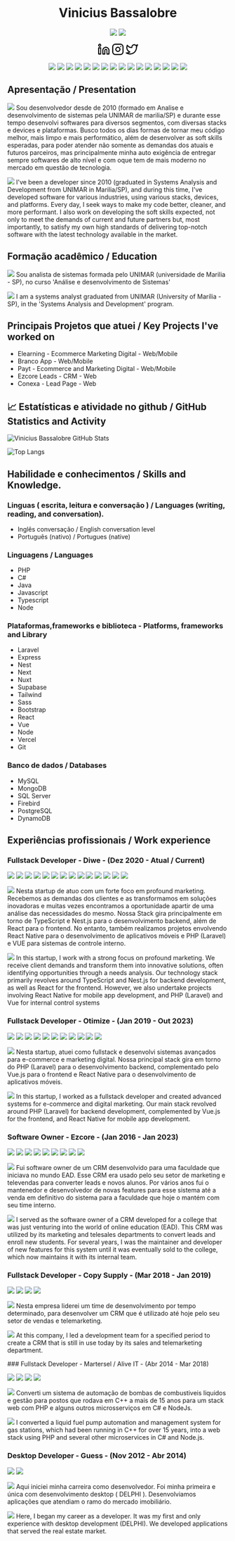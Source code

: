 <h1 align="center">
   Vinicius Bassalobre
</h1>

<p align='center'>
 <img height="15"  src="https://www.worldometers.info/img/flags/br-flag.gif">
 <img height="15"  src="https://www.worldometers.info/img/flags/us-flag.gif">
</p>


<p align='center'>
<a href="https://www.linkedin.com/in/mvbassalobre/" target="_blank" title="LinkedIn"><img height="28"  src="https://raw.githubusercontent.com/feathericons/feather/master/icons/linkedin.svg"></a>
<a href="https://www.instagram.com/bdavinicius/" target="_blank" title="Instagram"><img height="28" src="https://raw.githubusercontent.com/feathericons/feather/master/icons/instagram.svg"></i></a>
<a href="https://twitter.com/mvbassalobre" target="_blank" title="Twitter"><img  height="28" src="https://raw.githubusercontent.com/feathericons/feather/master/icons/twitter.svg"></a>
</p>


<div align="center">
    
![](https://img.shields.io/badge/--777BB4.svg?style=flat&logoColor=FAFAFF&logo=php)
![](https://img.shields.io/badge/--777BB4.svg?style=flat&logoColor=FAFAFF&logo=laravel)
![](https://img.shields.io/badge/--0769AD.svg?style=flat&logoColor=FAFAFF&logo=jquery)
![](https://img.shields.io/badge/--0769AD.svg?style=flat&logoColor=FAFAFF&logo=delphi)
![](https://img.shields.io/badge/--0769AD.svg?style=flat&logoColor=FAFAFF&logo=react)
![](https://img.shields.io/badge/--E34F26.svg?style=flat&logoColor=FAFAFF&logo=html5)
![](https://img.shields.io/badge/--1572b6.svg?style=flat&logoColor=FAFAFF&logo=css3)
![](https://img.shields.io/badge/--4479A1.svg?style=flat&logoColor=FAFAFF&logo=mysql)
![](https://img.shields.io/badge/--339933.svg?style=flat&logoColor=FAFAFF&logo=node.js)
![](https://img.shields.io/badge/--3178C6.svg?style=flat&logoColor=FAFAFF&logo=typescript)
![](https://img.shields.io/badge/--F7DF1E.svg?style=flat&logoColor=0D0D0D&logo=javascript)
![](https://img.shields.io/badge/--339933.svg?style=flat&logoColor=FAFAFF&logo=vue.js)
![](https://img.shields.io/badge/--CC6699.svg?style=flat&logoColor=FAFAFF&logo=sass)
![](https://img.shields.io/badge/--7952B3.svg?style=flat&logoColor=FAFAFF&logo=bootstrap)
![](https://img.shields.io/badge/--7952B3.svg?style=flat&logoColor=FAFAFF&logo=react)
![](https://img.shields.io/badge/--7952B3.svg?style=flat&logoColor=FAFAFF&logo=nestjs)
    
</div>

## Apresentação / Presentation  
<p>
<img height="15"  src="https://www.worldometers.info/img/flags/br-flag.gif" > Sou desenvolvedor desde de 2010 (formado em Analise e desenvolvimento de sistemas pela UNIMAR de marilia/SP) e durante esse tempo desenvolvi softwares para diversos segmentos, com diversas stacks e devices e plataformas.
Busco todos os dias formas de tornar meu código melhor, mais limpo e mais performático, além de desenvolver as soft skills esperadas, para poder atender não somente as demandas dos atuais e futuros parceiros, mas principalmente minha auto exigência de entregar sempre softwares de alto nível e com oque tem de mais moderno no mercado em questão de tecnologia.
</p>
<p>
<img height="15"  src="https://www.worldometers.info/img/flags/us-flag.gif"  > I've been a developer since 2010 (graduated in Systems Analysis and Development from UNIMAR in Marilia/SP), and during this time, I've developed software for various industries, using various stacks, devices, and platforms.
Every day, I seek ways to make my code better, cleaner, and more performant. I also work on developing the soft skills expected, not only to meet the demands of current and future partners but, most importantly, to satisfy my own high standards of delivering top-notch software with the latest technology available in the market.
</p>

## Formação acadêmico / Education
<p>
<img height="15"  src="https://www.worldometers.info/img/flags/br-flag.gif" > Sou analista de sistemas formada pelo UNIMAR (universidade de Marilia - SP), no curso 'Análise e desenvolvimento de Sistemas'
</p>
<p>
<img height="15"  src="https://www.worldometers.info/img/flags/us-flag.gif" > I am a systems analyst graduated from UNIMAR (University of Marília - SP), in the 'Systems Analysis and Development' program.
</p>

## Principais Projetos que atuei / Key Projects I've worked on

- Elearning - Ecommerce Marketing Digital - Web/Mobile
- Branco App - Web/Mobile
- Payt - Ecommerce and Marketing Digital - Web/Mobile 
- Ezcore Leads - CRM - Web
- Conexa - Lead Page - Web

## 📈 Estatísticas e atividade no github / GitHub Statistics and Activity

![Vinicius Bassalobre GitHub Stats](https://github-readme-stats.vercel.app/api?username=marcusvbda&show_icons=true&hide=contribs,prs&theme=algolia&locale=pt-BR&border_radius=12&hide_border=true&count_private=true)

![Top Langs](https://github-readme-stats.vercel.app/api/top-langs/?username=marcusvbda&show_icons=true&theme=algolia&locale=pt-BR&border_radius=12&hide_border=true&layout=compact&card_width=445&langs_count=6)



## Habilidade e conhecimentos / Skills and Knowledge.

### Linguas ( escrita, leitura e conversação ) / Languages (writing, reading, and conversation).
- Inglês conversação / English conversation level 
- Português (nativo) / Portugues (native)

### Linguagens / Languages
- PHP 
- C#
- Java
- Javascript
- Typescript
- Node

### Plataformas,frameworks e biblioteca - Platforms, frameworks and Library
- Laravel 
- Express
- Nest
- Next
- Nuxt
- Supabase
- Tailwind
- Sass
- Bootstrap
- React
- Vue
- Node
- Vercel
- Git

### Banco de dados / Databases
- MySQL
- MongoDB
- SQL Server
- Firebird
- PostgreSQL
- DynamoDB


## Experiências profissionais / Work experience

### Fullstack Developer - Diwe - (Dez 2020 - Atual / Current)
<div align="left">
    
![](https://img.shields.io/badge/--777BB4.svg?style=flat&logoColor=FAFAFF&logo=php)
![](https://img.shields.io/badge/--777BB4.svg?style=flat&logoColor=FAFAFF&logo=laravel)
![](https://img.shields.io/badge/--777BB4.svg?style=flat&logoColor=FAFAFF&logo=react)
![](https://img.shields.io/badge/--0769AD.svg?style=flat&logoColor=FAFAFF&logo=jquery)
![](https://img.shields.io/badge/--E34F26.svg?style=flat&logoColor=FAFAFF&logo=html5)
![](https://img.shields.io/badge/--1572b6.svg?style=flat&logoColor=FAFAFF&logo=css3)
![](https://img.shields.io/badge/--4479A1.svg?style=flat&logoColor=FAFAFF&logo=mysql)
![](https://img.shields.io/badge/--339933.svg?style=flat&logoColor=FAFAFF&logo=node.js)
![](https://img.shields.io/badge/--3178C6.svg?style=flat&logoColor=FAFAFF&logo=typescript)
![](https://img.shields.io/badge/--F7DF1E.svg?style=flat&logoColor=0D0D0D&logo=javascript)
![](https://img.shields.io/badge/--339933.svg?style=flat&logoColor=FAFAFF&logo=vue.js)
![](https://img.shields.io/badge/--CC6699.svg?style=flat&logoColor=FAFAFF&logo=sass)
![](https://img.shields.io/badge/--7952B3.svg?style=flat&logoColor=FAFAFF&logo=bootstrap)
![](https://img.shields.io/badge/--7952B3.svg?style=flat&logoColor=FAFAFF&logo=nestjs)
    
</div>
<p>
<img height="15"  src="https://www.worldometers.info/img/flags/br-flag.gif" > Nesta startup de atuo com um forte foco em profound marketing. Recebemos as demandas dos clientes e as transformamos em soluções inovadoras e muitas vezes encontramos a oportunidade apartir de uma análise das necessidades do mesmo. Nossa Stack gira principalmente em torno de TypeScript e Nest.js para o desenvolvimento backend, além de React para o frontend. No entanto, também realizamos projetos envolvendo React Native para o desenvolvimento de aplicativos móveis e PHP (Laravel) e VUE para sistemas de controle interno.
</p>

<p>
<img height="15"  src="https://www.worldometers.info/img/flags/us-flag.gif" > In this startup, I work with a strong focus on profound marketing. We receive client demands and transform them into innovative solutions, often identifying opportunities through a needs analysis. Our technology stack primarily revolves around TypeScript and Nest.js for backend development, as well as React for the frontend. However, we also undertake projects involving React Native for mobile app development, and PHP (Laravel) and Vue for internal control systems
</p>   

### Fullstack Developer - Otimize - (Jan 2019 - Out 2023)
<div align="left">
    
![](https://img.shields.io/badge/--777BB4.svg?style=flat&logoColor=FAFAFF&logo=php)
![](https://img.shields.io/badge/--777BB4.svg?style=flat&logoColor=FAFAFF&logo=laravel)
![](https://img.shields.io/badge/--0769AD.svg?style=flat&logoColor=FAFAFF&logo=jquery)
![](https://img.shields.io/badge/--E34F26.svg?style=flat&logoColor=FAFAFF&logo=html5)
![](https://img.shields.io/badge/--1572b6.svg?style=flat&logoColor=FAFAFF&logo=css3)
![](https://img.shields.io/badge/--4479A1.svg?style=flat&logoColor=FAFAFF&logo=mysql)
![](https://img.shields.io/badge/--F7DF1E.svg?style=flat&logoColor=0D0D0D&logo=javascript)
![](https://img.shields.io/badge/--339933.svg?style=flat&logoColor=FAFAFF&logo=vue.js)
![](https://img.shields.io/badge/--CC6699.svg?style=flat&logoColor=FAFAFF&logo=sass)
![](https://img.shields.io/badge/--7952B3.svg?style=flat&logoColor=FAFAFF&logo=bootstrap)
![](https://img.shields.io/badge/--7952B3.svg?style=flat&logoColor=FAFAFF&logo=reactjs)
    
</div>
<p>
<img height="15"  src="https://www.worldometers.info/img/flags/br-flag.gif" > Nesta startup, atuei como fullstack e desenvolvi sistemas avançados para e-commerce e marketing digital. Nossa principal stack gira em torno do PHP (Laravel) para o desenvolvimento backend, complementado pelo Vue.js para o frontend e React Native para o desenvolvimento de aplicativos móveis.
</p>   

<p>
<img height="15"  src="https://www.worldometers.info/img/flags/us-flag.gif" > In this startup, I worked as a fullstack developer and created advanced systems for e-commerce and digital marketing. Our main stack revolved around PHP (Laravel) for backend development, complemented by Vue.js for the frontend, and React Native for mobile app development.
</p>

### Software Owner - Ezcore - (Jan 2016 - Jan 2023)
<div align="left">
    
![](https://img.shields.io/badge/--777BB4.svg?style=flat&logoColor=FAFAFF&logo=php)
![](https://img.shields.io/badge/--777BB4.svg?style=flat&logoColor=FAFAFF&logo=laravel)
![](https://img.shields.io/badge/--E34F26.svg?style=flat&logoColor=FAFAFF&logo=html5)
![](https://img.shields.io/badge/--1572b6.svg?style=flat&logoColor=FAFAFF&logo=css3)
![](https://img.shields.io/badge/--4479A1.svg?style=flat&logoColor=FAFAFF&logo=mysql)
![](https://img.shields.io/badge/--F7DF1E.svg?style=flat&logoColor=0D0D0D&logo=javascript)
![](https://img.shields.io/badge/--339933.svg?style=flat&logoColor=FAFAFF&logo=vue.js)
![](https://img.shields.io/badge/--CC6699.svg?style=flat&logoColor=FAFAFF&logo=sass)
![](https://img.shields.io/badge/--7952B3.svg?style=flat&logoColor=FAFAFF&logo=bootstrap)
    
</div>
<p>
<img height="15"  src="https://www.worldometers.info/img/flags/br-flag.gif" > Fui software owner de um CRM desenvolvido para uma faculdade que iniciava no mundo EAD. Esse CRM era usado pelo seu setor de marketing e televendas para converter leads e novos alunos. Por vários anos fui o mantenedor e desenvolvedor de novas features para esse sistema até a venda em definitivo do sistema para a faculdade que hoje o mantém com seu time interno.
</p>

<p>
<img height="15"  src="https://www.worldometers.info/img/flags/us-flag.gif" > I served as the software owner of a CRM developed for a college that was just venturing into the world of online education (EAD). This CRM was utilized by its marketing and telesales departments to convert leads and enroll new students. For several years, I was the maintainer and developer of new features for this system until it was eventually sold to the college, which now maintains it with its internal team.
</p>

### Fullstack Developer - Copy Supply - (Mar 2018 - Jan 2019)
<div align="left">
    
![](https://img.shields.io/badge/--777BB4.svg?style=flat&logoColor=FAFAFF&logo=C#)
![](https://img.shields.io/badge/--E34F26.svg?style=flat&logoColor=FAFAFF&logo=html5)
![](https://img.shields.io/badge/--1572b6.svg?style=flat&logoColor=FAFAFF&logo=css3)
![](https://img.shields.io/badge/--7952B3.svg?style=flat&logoColor=FAFAFF&logo=javascript)
    
</div>
<p>
<img height="15"  src="https://www.worldometers.info/img/flags/br-flag.gif" > Nesta empresa liderei um time de desenvolvimento por tempo determinado, para desenvolver um CRM que é utilizado até hoje pelo seu setor de vendas e telemarketing.
</p>
<p>
<img height="15"  src="https://www.worldometers.info/img/flags/us-flag.gif" > At this company, I led a development team for a specified period to create a CRM that is still in use today by its sales and telemarketing department.
</p>
### Fullstack Developer - Martersel / Alive IT - (Abr  2014 - Mar 2018)
<div align="left">
    
![](https://img.shields.io/badge/--777BB4.svg?style=flat&logoColor=FAFAFF&logo=C#)
![](https://img.shields.io/badge/--E34F26.svg?style=flat&logoColor=FAFAFF&logo=html5)
![](https://img.shields.io/badge/--1572b6.svg?style=flat&logoColor=FAFAFF&logo=css3)
![](https://img.shields.io/badge/--7952B3.svg?style=flat&logoColor=FAFAFF&logo=javascript)
    
</div>
<p>
<img height="15"  src="https://www.worldometers.info/img/flags/br-flag.gif" > Converti um sistema de automação de bombas de combustiveis liquidos e gestão para postos que rodava em C++ a mais de 15 anos para um stack web com PHP e alguns outros microsserviços em C# e NodeJs.
</p>
<p>
<img height="15"  src="https://www.worldometers.info/img/flags/us-flag.gif" > I converted a liquid fuel pump automation and management system for gas stations, which had been running in C++ for over 15 years, into a web stack using PHP and several other microservices in C# and Node.js.
</p>

### Desktop Developer - Guess - (Nov 2012 - Abr 2014)
<div align="left">
    
![](https://img.shields.io/badge/--777BB4.svg?style=flat&logoColor=FAFAFF&logo=delphi)
![](https://img.shields.io/badge/--E34F26.svg?style=flat&logoColor=FAFAFF&logo=mysql)
    
</div>
<p>
<img height="15"  src="https://www.worldometers.info/img/flags/br-flag.gif" > Aqui iniciei minha carreira como desenvolvedor. Foi minha primeira e única com desenvolvimento desktop ( DELPHI ). Desenvolviamos aplicações que atendiam o ramo do mercado imobiliário.
</p>
<p>
<img height="15"  src="https://www.worldometers.info/img/flags/us-flag.gif" > Here, I began my career as a developer. It was my first and only experience with desktop development (DELPHI). We developed applications that served the real estate market.
</p>


